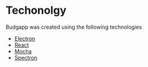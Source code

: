 # Techonolgy
Budgapp was created using the following technologies

* [Electron](https://www.electronjs.org/)
* [React](https://reactjs.org/)
* [Mocha](https://mochajs.org/)
* [Spectron](https://www.electronjs.org/spectron)